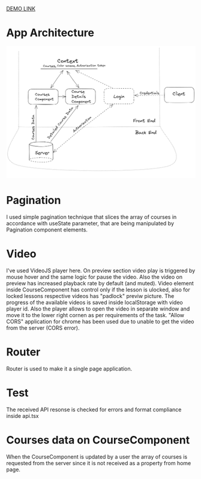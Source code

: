 [DEMO LINK](https://kostasburnazaki.github.io/genesis-test/)

# App Architecture

![plot](./architecture.png)

# Pagination

I used simple pagination technique that slices the array of courses in accordance with useState parameter, that are being manipulated by Pagination component elements.

# Video

I've used VideoJS player here. On preview section video play is triggered by mouse hover and the same logic for pause the video. Also the video on preview has increased playback rate by default (and muted). Video element inside CourseComponent has control only if the lesson is ulocked, also for locked lessons respective videos has "padlock" previw picture. The progress of the available videos is saved inside localStorage with video player id. Also the player allows to open the video in separate window and move it to the lower right cornen as per requirements of the task. "Allow CORS" application for chrome has been used due to unable to get the video from the server (CORS error).

# Router

Router is used to make it a single page application.

# Test

The received API resonse is checked for errors and format compliance inside api.tsx

# Courses data on CourseComponent

When the CourseComponent is updated by a user the array of courses is requested from the server since it is not received as a property from home page.